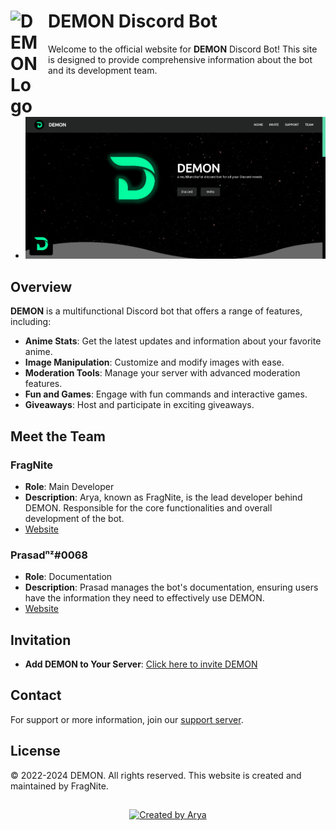 # <img src="https://cdn.discordapp.com/emojis/976777330506739752.png" alt="DEMON Logo" style="width:50px; float:left; margin-right:10px;"> DEMON Discord Bot

Welcome to the official website for **DEMON** Discord Bot! This site is designed to provide comprehensive information about the bot and its development team.

- ![Homepage](src/images/homepage.png)


## Overview

**DEMON** is a multifunctional Discord bot that offers a range of features, including:

- **Anime Stats**: Get the latest updates and information about your favorite anime.
- **Image Manipulation**: Customize and modify images with ease.
- **Moderation Tools**: Manage your server with advanced moderation features.
- **Fun and Games**: Engage with fun commands and interactive games.
- **Giveaways**: Host and participate in exciting giveaways.

## Meet the Team

### FragNite
- **Role**: Main Developer
- **Description**: Arya, known as FragNite, is the lead developer behind DEMON. Responsible for the core functionalities and overall development of the bot.
- [Website](https://fragnite.vercel.app)

### Prasadⁿᶻ#0068
- **Role**: Documentation
- **Description**: Prasad manages the bot's documentation, ensuring users have the information they need to effectively use DEMON.
- [Website](https://itzzneo13.github.io)

## Invitation

- **Add DEMON to Your Server**: [Click here to invite DEMON](https://bit.ly/demonbotop)

## Contact

For support or more information, join our [support server](https://discord.gg/5MredjDjed).

## License

© 2022-2024 DEMON. All rights reserved. This website is created and maintained by FragNite.

##
<p align="center">
  <a href="https://github.com/iaryasharma" alt="https://github.com/iaryasharma">
    <img src="https://img.shields.io/static/v1?style=for-the-badge&label=CREATED%20BY&message=iaryasharma&color=000000&logo=GitHub" alt="Created by Arya" />
  </a>
</p>

